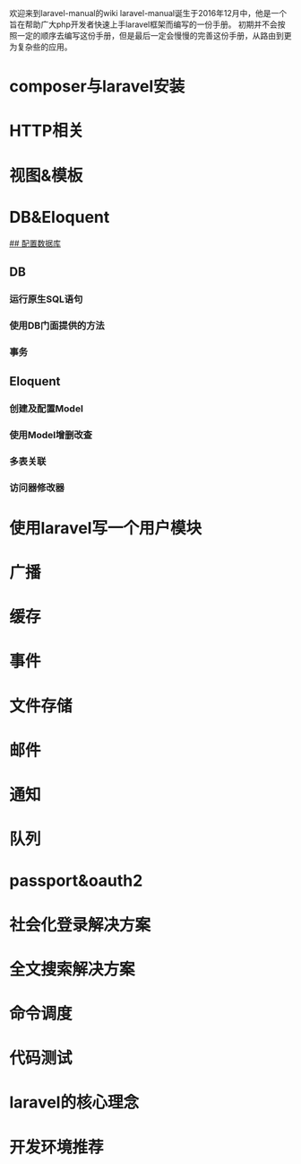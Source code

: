 欢迎来到laravel-manual的wiki
laravel-manual诞生于2016年12月中，他是一个旨在帮助广大php开发者快速上手laravel框架而编写的一份手册。
初期并不会按照一定的顺序去编写这份手册，但是最后一定会慢慢的完善这份手册，从路由到更为复杂些的应用。

# composer与laravel安装
# HTTP相关
# 视图&amp;模板
# DB&amp;Eloquent
[## 配置数据库](https://github.com/xshaitt/laravel-manual/wiki/%E9%85%8D%E7%BD%AE%E6%95%B0%E6%8D%AE%E5%BA%93)
## DB
### 运行原生SQL语句
### 使用DB门面提供的方法
### 事务
## Eloquent
### 创建及配置Model
### 使用Model增删改查
### 多表关联
### 访问器修改器
# 使用laravel写一个用户模块
# 广播
# 缓存
# 事件
# 文件存储
# 邮件
# 通知
#  队列
#  passport&amp;oauth2
#  社会化登录解决方案
#  全文搜索解决方案
#  命令调度
#  代码测试
#  laravel的核心理念
# 开发环境推荐